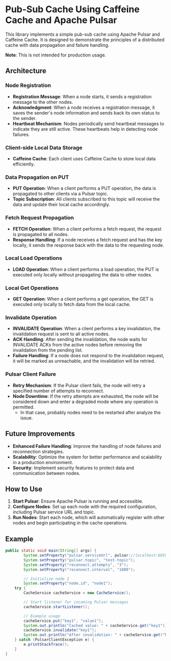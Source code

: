# Pub-Sub Cache Using Caffeine Cache and Apache Pulsar

This library implements a simple pub-sub cache using Apache Pulsar and Caffeine Cache. It is designed to demonstrate the principles of a distributed cache with data propagation and failure handling.

**Note**: This is not intended for production usage.

## Architecture

### Node Registration
- **Registration Message**: When a node starts, it sends a registration message to the other nodes.
- **Acknowledgment**: When a node receives a registration message, it saves the sender's node information and sends back its own status to the sender.
- **Heartbeat Mechanism**: Nodes periodically send heartbeat messages to indicate they are still active. These heartbeats help in detecting node failures.

### Client-side Local Data Storage
- **Caffeine Cache**: Each client uses Caffeine Cache to store local data efficiently.

### Data Propagation on PUT
- **PUT Operation**: When a client performs a PUT operation, the data is propagated to other clients via a Pulsar topic.
- **Topic Subscription**: All clients subscribed to this topic will receive the data and update their local cache accordingly.

### Fetch Request Propagation
- **FETCH Operation**: When a client performs a fetch request, the request is propagated to all nodes.
- **Response Handling**: If a node receives a fetch request and has the key locally, it sends the response back with the data to the requesting node.

### Local Load Operations
- **LOAD Operation**: When a client performs a load operation, the PUT is executed only locally without propagating the data to other nodes.

### Local Get Operations
- **GET Operation**: When a client performs a get operation, the GET is executed only locally to fetch data from the local cache.

### Invalidate Operation
- **INVALIDATE Operation**: When a client performs a key invalidation, the invalidation request is sent to all active nodes.
- **ACK Handling**: After sending the invalidation, the node waits for INVALIDATE ACKs from the active nodes before removing the invalidation from the pending list.
- **Failure Handling**: If a node does not respond to the invalidation request, it will be marked as unreachable, and the invalidation will be retried.

### Pulsar Client Failure
- **Retry Mechanism**: If the Pulsar client fails, the node will retry a specified number of attempts to reconnect.
- **Node Downtime**: If the retry attempts are exhausted, the node will be considered down and enter a degraded mode where any operation is permitted.
  - In that case, probably nodes need to be restarted after analyze the issue.

## Future Improvements
- **Enhanced Failure Handling**: Improve the handling of node failures and reconnection strategies.
- **Scalability**: Optimize the system for better performance and scalability in a production environment.
- **Security**: Implement security features to protect data and communication between nodes.

## How to Use
1. **Start Pulsar**: Ensure Apache Pulsar is running and accessible.
2. **Configure Nodes**: Set up each node with the required configuration, including Pulsar service URL and topic.
3. **Run Nodes**: Start each node, which will automatically register with other nodes and begin participating in the cache operations.

## Example
```java
public static void main(String[] args) {
        System.setProperty("pulsar.serviceUrl", pulsar://localhost:6650);
        System.setProperty("pulsar.topic", "test-topic");
        System.setProperty("reconnect.attempts", "3");
        System.setProperty("reconnect.interval", "1000");

        // Initialize node 1
        System.setProperty("node.id", "node1");
    try {
        CacheService cacheService = new CacheService();

        // Start listener for incoming Pulsar messages
        cacheService.startListener();

        // Example usage
        cacheService.put("key1", "value1");
        System.out.println("Cached value: " + cacheService.get("key1"));
        cacheService.invalidate("key1");
        System.out.println("After invalidation: " + cacheService.get("key1"));
    } catch (PulsarClientException e) {
        e.printStackTrace();
    }
}

